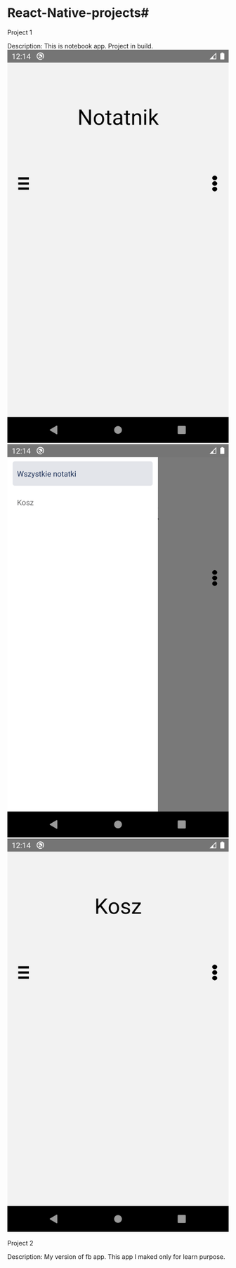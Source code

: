 # React-Native-projects#
Project 1

Description: 
This is notebook app. Project in build.
![image](https://github.com/AAndrys/React-Native-projects/blob/master/project1/Screenshot_1587082451.png)
![image](https://github.com/AAndrys/React-Native-projects/blob/master/project1/Screenshot_1587082453.png)
![image](https://github.com/AAndrys/React-Native-projects/blob/master/project1/Screenshot_1587082457.png)

Project 2

Description: 
My version of fb app. This app I maked only for learn purpose.
![]()
